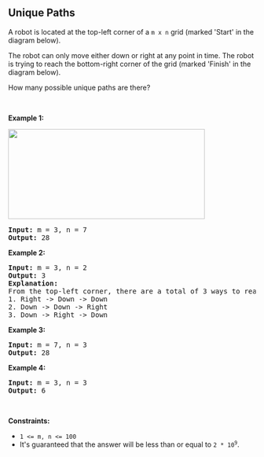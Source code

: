 ## Unique Paths

<p>A robot is located at the top-left corner of a <code>m x n</code> grid (marked 'Start' in the diagram below).</p>
<p>The robot can only move either down or right at any point in time. The robot is trying to reach the bottom-right corner of the grid (marked 'Finish' in the diagram below).</p>
<p>How many possible unique paths are there?</p>
<p>&nbsp;</p>
<p><strong>Example 1:</strong></p>
<img src="https://assets.leetcode.com/uploads/2018/10/22/robot_maze.png" style="width: 400px; height: 183px;">
<pre><strong>Input:</strong> m = 3, n = 7
<strong>Output:</strong> 28
</pre>
<p><strong>Example 2:</strong></p>
<pre><strong>Input:</strong> m = 3, n = 2
<strong>Output:</strong> 3
<strong>Explanation:</strong>
From the top-left corner, there are a total of 3 ways to reach the bottom-right corner:
1. Right -&gt; Down -&gt; Down
2. Down -&gt; Down -&gt; Right
3. Down -&gt; Right -&gt; Down
</pre>
<p><strong>Example 3:</strong></p>
<pre><strong>Input:</strong> m = 7, n = 3
<strong>Output:</strong> 28
</pre>
<p><strong>Example 4:</strong></p>
<pre><strong>Input:</strong> m = 3, n = 3
<strong>Output:</strong> 6
</pre>
<p>&nbsp;</p>
<p><strong>Constraints:</strong></p>
<ul>
	<li><code>1 &lt;= m, n &lt;= 100</code></li>
	<li>It's guaranteed that the answer will be less than or equal to <code>2 * 10<sup>9</sup></code>.</li>
</ul>
